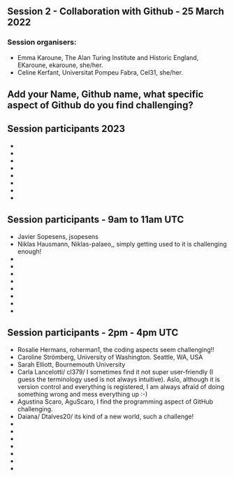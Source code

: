 ## Session 2 - Collaboration with Github - 25 March 2022

### Session organisers:
* Emma Karoune, The Alan Turing Institute and Historic England, EKaroune, ekaroune, she/her.
* Celine Kerfant, Universitat Pompeu Fabra, Cel31, she/her.

## Add your Name, Github name, what specific aspect of Github do you find challenging?

## Session participants 2023

*
*
*
*
*
*
*
*

## Session participants - 9am to 11am UTC
* Javier Sopesens, jsopesens
* Niklas Hausmann, Niklas-palaeo,, simply getting used to it is challenging enough!
* 
*
*
*
*
*
*
*


## Session participants - 2pm - 4pm UTC

* Rosalie Hermans, roherman1, the coding aspects seem challenging!!
* Caroline Strömberg, University of Washington. Seattle, WA, USA
* Sarah Elliott, Bournemouth University
* Carla Lancelotti/ cl379/ I sometimes find it not super user-friendly (I guess the terminology used is not always intuitive). Aslo, although it is version control and everything is registered, I am always afraid of doing something wrong and mess everything up :-)
* Agustina Scaro, AguScaro, I find the programming aspect of GitHub challenging. 
* Daiana/ Dtalves20/ its kind of a new world, such a challenge!
*
*
*
*
*
*
*
